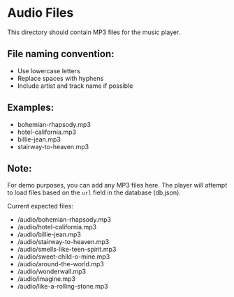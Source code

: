 # Audio Files

This directory should contain MP3 files for the music player.

## File naming convention:
- Use lowercase letters
- Replace spaces with hyphens
- Include artist and track name if possible

## Examples:
- bohemian-rhapsody.mp3
- hotel-california.mp3
- billie-jean.mp3
- stairway-to-heaven.mp3

## Note:
For demo purposes, you can add any MP3 files here. The player will attempt to load files based on the `url` field in the database (db.json).

Current expected files:
- /audio/bohemian-rhapsody.mp3
- /audio/hotel-california.mp3
- /audio/billie-jean.mp3
- /audio/stairway-to-heaven.mp3
- /audio/smells-like-teen-spirit.mp3
- /audio/sweet-child-o-mine.mp3
- /audio/around-the-world.mp3
- /audio/wonderwall.mp3
- /audio/imagine.mp3
- /audio/like-a-rolling-stone.mp3
